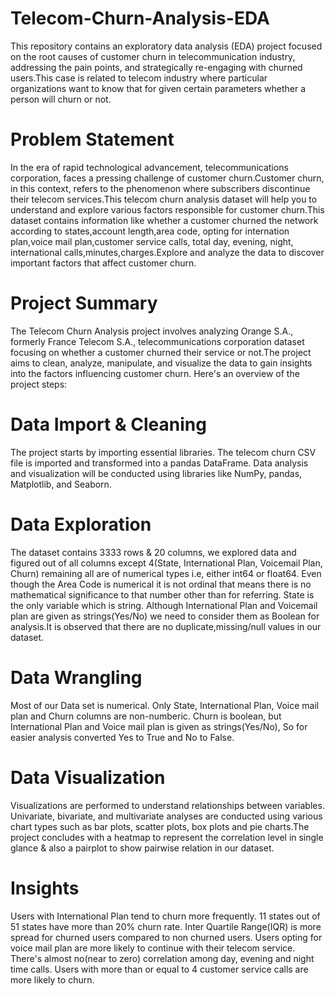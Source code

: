 # Telecom-Churn-Analysis-EDA
This repository contains an exploratory data analysis (EDA) project focused on the root causes of customer churn in telecommunication industry, addressing the pain points, and strategically re-engaging with churned users.This case is related to telecom industry where particular organizations want to know that for given certain parameters whether a person will churn or not.

# Problem Statement
In the era of rapid technological advancement, telecommunications corporation, faces a pressing challenge of customer churn.Customer churn, in this context, refers to the phenomenon where subscribers discontinue their telecom services.This telecom churn analysis dataset will help you to understand and explore various factors responsible for customer churn.This dataset contains information like whether a customer churned the network according to states,account length,area code, opting for internation plan,voice mail plan,customer service calls, total day, evening, night, international calls,minutes,charges.Explore and analyze the data to discover important factors that affect customer churn.

# Project Summary
The Telecom Churn Analysis project involves analyzing Orange S.A., formerly France Telecom S.A., telecommunications corporation dataset focusing on whether a customer churned their service or not.The project aims to clean, analyze, manipulate, and visualize the data to gain insights into the factors influencing customer churn. Here's an overview of the project steps:

# Data Import & Cleaning
The project starts by importing essential libraries. The telecom churn CSV file is imported and transformed into a pandas DataFrame. Data analysis and visualization will be conducted using libraries like NumPy, pandas, Matplotlib, and Seaborn.

# Data Exploration
The dataset contains 3333 rows & 20 columns, we explored data and figured out of all columns except 4(State, International Plan, Voicemail Plan, Churn) remaining all are of numerical types i.e, either int64 or float64. Even though the Area Code is numerical it is not ordinal that means there is no mathematical significance to that number other than for referring. State is the only variable which is string. Although International Plan and Voicemail plan are given as strings(Yes/No) we need to consider them as Boolean for analysis.It is observed that there are no duplicate,missing/null values in our dataset.

# Data Wrangling
Most of our Data set is numerical. Only State, International Plan, Voice mail plan and Churn columns are non-numberic. Churn is boolean, but International Plan and Voice mail plan is given as strings(Yes/No), So for easier analysis converted Yes to True and No to False.

# Data Visualization
Visualizations are performed to understand relationships between variables. Univariate, bivariate, and multivariate analyses are conducted using various chart types such as bar plots, scatter plots, box plots and pie charts.The project concludes with a heatmap to represent the correlation level in single glance & also a pairplot to show pairwise relation in our dataset.

# Insights
Users with International Plan tend to churn more frequently.
11 states out of 51 states have more than 20% churn rate.
Inter Quartile Range(IQR) is more spread for churned users compared to non churned users.
Users opting for voice mail plan are more likely to continue with their telecom service.
There's almost no(near to zero) correlation among day, evening and night time calls.
Users with more than or equal to 4 customer service calls are more likely to churn.
